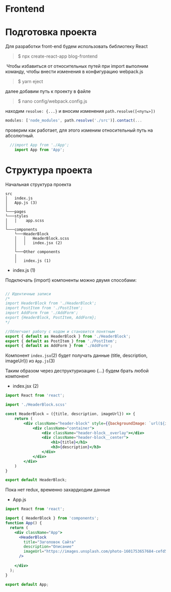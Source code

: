 
# Frontend

# Подготовка проекта

Для разработки front-end будем использовать библиотеку React

>$ npx create-react-app blog-frontend

 Чтобы избавиться от относительных путей при import выполним команду, чтобы внести изменения в конфигурацию webpack.js

>$ yarn eject

далее добавим путь к проекту в файле

>$ nano config/webpack.config.js

находим  ```resolve: {...}``` и вносим изменения ```path.resolve([<путь>])```

```js
modules: ['node_modules', path.resolve('./src')].contact(... 
```

проверим как работает, для этого изменим относительный путь на абсолютный.

```js
  //import App from './App';
    import App from 'App';
```

# Структура проекта 

Начальная структура проекта

```
src
│   index.js
│   App.js (3)
│
└───pages
└───styles
│   │    app.scss
│   
└───components
    └───HeaderBlock
    │   │   HeaderBlock.scss
    │   │   index.jsx (2)
    │ 
    └───Other components
    │
    │   index.js (1)
```

* index.js (1)

Подключать (import) компоненты можно двумя способами:


```js

// Идентичные записи 
/*
import HeaderBlock from './HeaderBlock';
import PostItem from './PostItem';
import AddForm from './AddForm';
export {HeaderBlock, PostItem, AddForm};
*/

//Облегчает работу с кодом и становится понятным
export { default as HeaderBlock } from './HeaderBlock';
export { default as PostItem } from './PostItem';
export { default as AddForm } from './AddForm';  

```




Компонент ```index.jsx```(2) будет получать данные (title, description, imageUrl}) из ```App.js```(3)

Таким образом через деструктуризацию {...} будем брать любой компонент
* index.jsx (2)
```jsx
import React from 'react';

import './HeaderBlock.scss'

const HeaderBlock = ({title, description, imageUrl}) => {
    return (
        <div className="header-block" style={{backgroundImage: `url(${imageUrl})`}}>
            <div className="container">
                <div className="header-block__overlay"></div>
                <div className="header-block__center">
                    <h1>{title}</h1>
                    <h3>{description}</h3>
                </div>
            </div>
        </div>
    )
}

export default HeaderBlock;
```

Пока нет redux, временно захардкодим данные
* App.js
```jsx
import React from 'react';

import { HeaderBlock } from 'components';
function App() {
  return (
    <div className="App">
      <HeaderBlock 
        title="Заголовок Сайта"
        description="Описание"
        imageUrl="https://images.unsplash.com/photo-1601753657684-cefd5aa6f284?ixlib=rb-1.2.1&ixid=eyJhcHBfaWQiOjEyMDd9&auto=format&fit=crop&w=1500&q=80"
      />
      
    </div>    
  );
}

export default App;
```

